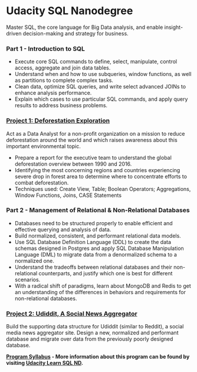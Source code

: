 # Udacity SQL Nanodegree 
Master SQL, the core language for Big Data analysis, and enable insight-driven decision-making and strategy for business.

### Part 1 - Introduction to SQL

* Execute core SQL commands to define, select, manipulate, control access, aggregate and join data tables. 
* Understand when and how to use subqueries, window functions, as well as partitions to complete complex tasks. 
* Clean data, optimize SQL queries, and write select advanced JOINs to enhance analysis performance. 
* Explain which cases to use particular SQL commands, and apply query results to address business problems.

### [Project 1: Deforestation Exploration](https://github.com/OSSYULYYZ/Udacity-SQL/tree/master/SQL-Deforestation)

Act as a Data Analyst for a non-profit organization on a mission to reduce deforestation around the world and which raises awareness about this important environmental topic.
* Prepare a report for the executive team to understand the global deforestation overview between 1990 and 2016. 
* Identifying the most concerning regions and countries experiencing severe drop in forest area to determine where to concentrate efforts to combat deforestation.
* Techniques used: Create View, Table; Boolean Operators; Aggregations, Window Functions, Joins, CASE Statements


### Part 2 - Management of Relational & Non-Relational Databases

* Databases need to be structured properly to enable efficient and effective querying and analysis of data. 
* Build normalized, consistent, and performant relational data models. 
* Use SQL Database Definition Language (DDL) to create the data schemas designed in Postgres and apply SQL Database Manipulation Language (DML) to migrate data from a denormalized schema to a normalized one. 
* Understand the tradeoffs between relational databases and their non-relational counterparts, and justify which one is best for different scenarios. 
* With a radical shift of paradigms, learn about MongoDB and Redis to get an understanding of the differences in behaviors and requirements for non-relational databases.


### [Project 2: Udiddit, A Social News Aggregator](https://github.com/OSSYULYYZ/Udacity-SQL/tree/master/SQL-Udiddit)

Build the supporting data structure for Udiddit (similar to Reddit), a social media news aggregator site. Design a new, normalized and performant database and migrate over data from the previously poorly designed database.

**[Program Syllabus](https://d20vrrgs8k4bvw.cloudfront.net/documents/en-US/Programming+for+Data+Science+with+Python+Nanodegree+Program+Syllabus.pdf) - More information about this program can be found by visiting [Udacity Learn SQL ND](https://www.udacity.com/course/learn-sql--nd072).**

